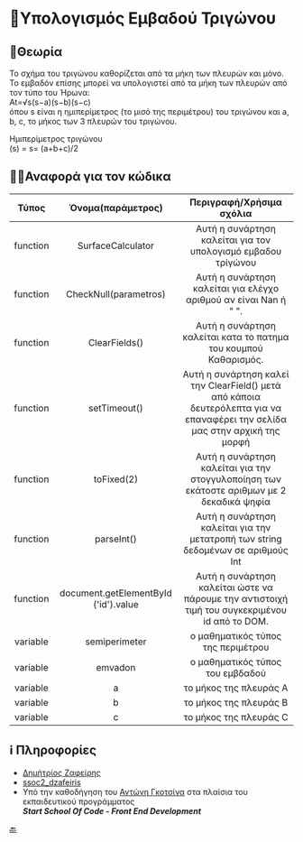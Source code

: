 # 🧮Υπολογισμός Εμβαδού Τριγώνου # 

## 📜Θεωρία ##

   <p>Το σχήμα του τριγώνου καθορίζεται από τα μήκη των πλευρών και μόνο. <br/>
    Το εμβαδόν επίσης μπορεί να υπολογιστεί από τα μήκη των πλευρών από τον τύπο του Ήρωνα:<br/>
    <span>At=√s(s−a)(s−b)(s−c)</span> 
    <br/>
    όπου s είναι η ημιπερίμετρος (το μισό της περιμέτρου) του τριγώνου και a, b, c, το μήκος των 3 πλευρών του τριγώνου.</p>
                    <p>Ημιπερίμετρος τριγώνου 
                    <br/> (s) = <span>s= (a+b+c)/2
                        </span></p></p>

## 👨‍💻Αναφορά για τον κώδικα ##

|  Τύπος   |          Όνομα(παράμετρος)           |                                                  Περιγραφή/Χρήσιμα σχόλια                                                   |
| :------: | :----------------------------------: | :-------------------------------------------------------------------------------------------------------------------------: |
| function |          SurfaceCalculator           |                                Αυτή η συνάρτηση καλείται για τον υπολογισμό εμβαδου τρίγώνου                                |
| function |        CheckNull(parametros)         |                              Αυτή η συνάρτηση καλείται για ελέγχο αριθμού αν είναι Nan ή " ".                               |
| function |            ClearFields()             |                              Αυτή η συνάρτηση καλείται κατα το πατημα του κουμπού Καθαρισμός.                               |
| function |             setTimeout()             | Αυτή η συνάρτηση καλεί την ClearField() μετά από κάποια δευτερόλεπτα για να επαναφέρει την σελίδα μας στην αρχική της μορφή |
| function |              toFixed(2)              |                  Αυτή η συνάρτηση καλείται για την στογγυλοποίηση των εκάτοστε αριθμων με 2 δεκαδικά ψηφία                  |
| function |              parseInt()              |                      Αυτή η συνάρτηση καλείται για την μετατροπή των string δεδομένων σε αριθμούς Int                       |
| function | document.getElementById ('id').value |               Αυτή η συνάρτηση καλείται ώστε να πάρουμε την αντιστοιχή τιμή του συγκεκριμένου id από το DOM.                |
| variable |            semiperimeter             |                                             ο μαθηματικός τύπος της περιμέτρου                                              |
| variable |               emvadon                |                                              ο μαθηματικός τύπος του εμβδαδού                                               |
| variable |                  a                   |                                                   το μήκος της πλευράς Α                                                    |
| variable |                  b                   |                                                   το μήκος της πλευράς Β                                                    |
| variable |                  c                   |                                                   το μήκος της πλευράς C                                                    |


## ℹ️ Πληροφορίες ##

- [Δημήτρίος Ζαφείρης](https://github.com/zafeirisdimi)
- [ssoc2_dzafeiris](https://github.com/ssoc2_dzafeiris) 
- Υπό την καθοδήγηση του [Αντώνη Γκοτσίνα](https://github.com/agotsinasInstructor) στα πλαίσια του εκπαιδευτικού προγράμματος <br/>
***Start School Of Code - Front End Development***

[🔙](#υπολογισμός-εμβαδού-τριγώνου)
